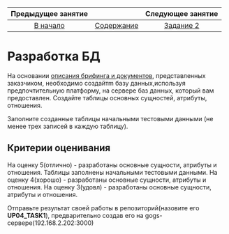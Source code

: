 Предыдущее занятие |         &nbsp;          | Следующее занятие
:----------------:|:-----------------------:|:----------------:
[В начало](README.MD) | [Содержание](README.MD) | [Задание 2](TASK2.MD)


# Разработка БД

На основании [описания брифинга и документов](Resources%20_090207-1-2025.zip), представленных заказчиком,
необходимо создайтm базу данных,используя предпочтительную платформу, на сервере баз данных, который вам
предоставлен. Создайте таблицы основных сущностей, атрибуты, отношения.

Заполните созданные таблицы начальными тестовыми данными (не менее трех записей в каждую таблицу). 

## Критерии оценивания

На оценку 5(отлично) - разработаны основные сущности, атрибуты и отношения. Таблицы заполнены начальными тестовыми данными.
На оценку 4(хорошо) - разработаны основные сущности, атрибуты и отношения.
На оценку 3(удовл) - разработаны основные сущности, атрибуты и отношения.

Отправьте результат своей работы в репозиторий(назовите его **UP04_TASK1**), предварительно создав его на gogs-сервере(192.168.2.202:3000)  
